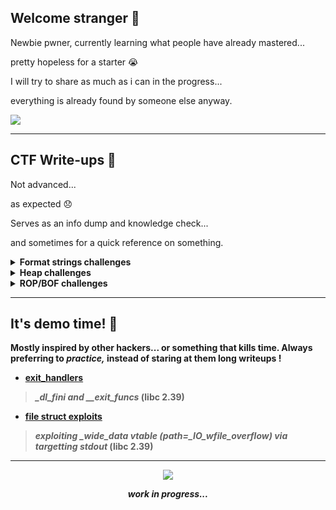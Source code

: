 ## Welcome stranger 👋

Newbie pwner, currently learning what people have already mastered... 

pretty hopeless for a starter 😭

I will try to share as much as i can in the progress...

everything is already found by someone else anyway.

<img src=https://38.media.tumblr.com/2de3e0b0f051c4ba33cd375999704ded/tumblr_ntpp3pJ1ny1uewxwpo1_500.gif>

---

## CTF Write-ups 🚩

Not advanced...

as expected 😞

Serves as an info dump and knowledge check...

and sometimes for a quick reference on something.


<details>
  <summary><b>Format strings challenges</summary>

- <b>  FCSC 2022 </b>

<ol>
  
  -  <k>[writeup](https://github.com/4rsp/writeups/tree/main/FCSC/2022/formatage)</k>
  > *one shot, no leaks, Full RELRO, input stored on the heap... abuse double stack pointers for the win!* 

</ol>

- <b> nullcon CTF 2025 </b>

<ol>
  
  -  <k>[writeup](https://github.com/4rsp/writeups/tree/main/Nullcon-2025/hateful)</k>
  > *classic fmt challenge* 

</ol>

  </b>
</details>

<details>
  <summary><b>Heap challenges</summary>

#### glibc 2.36

- <b> nullcon CTF 2025 </b>

<ol>
  
  -  <k>[writeup](https://github.com/4rsp/writeups/blob/main/Nullcon-2025/hateful2/README.md)</k>
  > *tcache poisioning into FSOP attack* 

</ol>

#### glibc 2.35

- <b> Imaginary CTF 2023 </b>

<ol>
  
  -  <k>[writeup](https://github.com/4rsp/writeups/tree/main/Imaginary-CTF-2023/mailman)</k>
  > *house of botcake + FSOP + seccomp* 

</ol>

#### glibc 2.27

- <b> Sunshine CTF 2023 </b>

<ol>
  
  -  <k>[writeup](https://github.com/4rsp/writeups/tree/main/Sunshine-CTF-2023/house_of_sus)</k>
  > *house of force into malloc hooks* 

</ol>
</details>

<details>
  <summary><b>ROP/BOF challenges</summary>
    
-  <b> 0x3 CTF 2025 </b>

<ol>
  
  -  <k>[writeup](https://github.com/4rsp/writeups/blob/main/x3CTF-2025/devnull-as-a-service/)</k>
  > *restriected seccomp, call mprotect to fix the permissions of our shellcode and use openat-read-write syscalls* 

</ol>

  </b>

</details>


---


## It's demo time! 🔨

Mostly inspired by other hackers...
or something that kills time.
Always preferring to *practice,*
instead of staring at them long writeups !

- [exit_handlers](https://github.com/4rsp/docs/tree/main/practice/exit.handlers)
> *_dl_fini and __exit_funcs* (libc 2.39)

- [file struct exploits](https://github.com/4rsp/docs/blob/main/practice/file.structs/README.md)
> *exploiting _wide_data vtable (path=_IO_wfile_overflow) via targetting stdout* (libc 2.39)

---


<p align='center'>
<img src="https://media4.giphy.com/media/v1.Y2lkPTc5MGI3NjExbTFjM3VnanB4Z3hrdG5yZTV3ejdwOGkzeWVld3hxb2w0N2JmeGdxNSZlcD12MV9pbnRlcm5hbF9naWZfYnlfaWQmY3Q9Zw/4ilFRqgbzbx4c/giphy.gif">
</p>


<p align='center'>
<em>
work in progress...
  </em>
</p>
